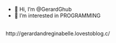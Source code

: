 - 👋 Hi, I’m @GerardGhub
- 👀 I’m interested in PROGRAMMING



<br>
http://gerardandreginabelle.lovestoblog.c/

<!---
GerardGhub/GerardGhub is a ✨ special ✨ repository because its `README.md` (this file) appears on your GitHub profile.
You can click the Preview link to take a look at your changes.
--->
